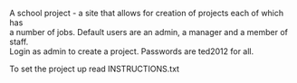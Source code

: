 A school project - a site that allows for creation of projects each of which has  
a number of jobs. Default users are an admin, a manager and a member of staff.  
Login as admin to create a project. Passwords are ted2012 for all.  

To set the project up read INSTRUCTIONS.txt
